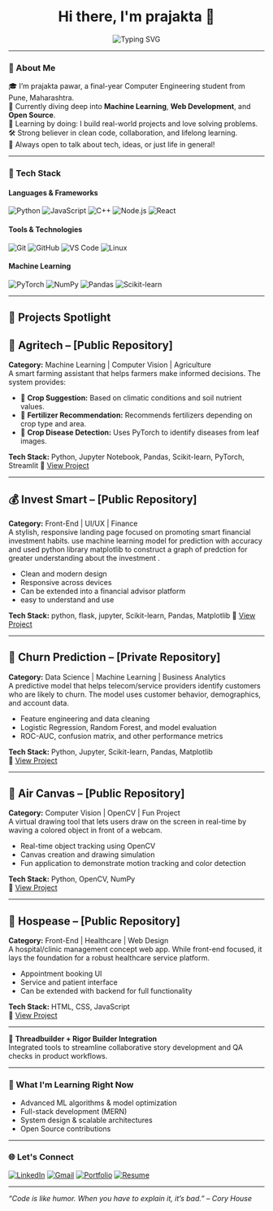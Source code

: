 <h1 align="center">Hi there, I'm prajakta 👋</h1>

<p align="center">
  <img src="https://readme-typing-svg.herokuapp.com?font=Fira+Code&size=22&pause=1000&center=true&width=435&lines=Computer+Engineering+Student;ML+%7C+Web+Dev+%7C+Open+Source+Enthusiast;Building+things+that+matter" alt="Typing SVG" />
</p>

---

### 🚀 About Me

🎓 I’m prajakta pawar, a final-year Computer Engineering student from Pune, Maharashtra.  
🧠 Currently diving deep into **Machine Learning**, **Web Development**, and **Open Source**.  
🌱 Learning by doing: I build real-world projects and love solving problems.  
🛠️ Strong believer in clean code, collaboration, and lifelong learning.  
💬 Always open to talk about tech, ideas, or just life in general!

---

### 🧰 Tech Stack

#### Languages & Frameworks
![Python](https://img.shields.io/badge/-Python-3776AB?style=flat&logo=python&logoColor=white)
![JavaScript](https://img.shields.io/badge/-JavaScript-F7DF1E?style=flat&logo=javascript&logoColor=black)
![C++](https://img.shields.io/badge/-C++-00599C?style=flat&logo=cplusplus&logoColor=white)
![Node.js](https://img.shields.io/badge/-Node.js-339933?style=flat&logo=node.js&logoColor=white)
![React](https://img.shields.io/badge/-React-61DAFB?style=flat&logo=react&logoColor=black)

#### Tools & Technologies
![Git](https://img.shields.io/badge/-Git-F05032?style=flat&logo=git&logoColor=white)
![GitHub](https://img.shields.io/badge/-GitHub-181717?style=flat&logo=github&logoColor=white)
![VS Code](https://img.shields.io/badge/-VSCode-007ACC?style=flat&logo=visual-studio-code&logoColor=white)
![Linux](https://img.shields.io/badge/-Linux-FCC624?style=flat&logo=linux&logoColor=black)

#### Machine Learning
![PyTorch](https://img.shields.io/badge/-PyTorch-EE4C2C?style=flat&logo=pytorch&logoColor=white)
![NumPy](https://img.shields.io/badge/-NumPy-013243?style=flat&logo=numpy&logoColor=white)
![Pandas](https://img.shields.io/badge/-Pandas-150458?style=flat&logo=pandas&logoColor=white)
![Scikit-learn](https://img.shields.io/badge/-Scikit--learn-F7931E?style=flat&logo=scikit-learn&logoColor=white)

---

## 📌 Projects Spotlight

## 🌾 Agritech – [Public Repository]
**Category:** Machine Learning | Computer Vision | Agriculture  
A smart farming assistant that helps farmers make informed decisions. The system provides:

- 🌱 **Crop Suggestion:** Based on climatic conditions and soil nutrient values.
- 💊 **Fertilizer Recommendation:** Recommends fertilizers depending on crop type and area.
- 📸 **Crop Disease Detection:** Uses PyTorch to identify diseases from leaf images.

**Tech Stack:** Python, Jupyter Notebook, Pandas, Scikit-learn, PyTorch, Streamlit 
🔗 [View Project](https://github.com/PrajaktaPawar2003/Agritech)

---

## 💰 Invest Smart – [Public Repository]
**Category:** Front-End | UI/UX | Finance  
A stylish, responsive landing page focused on promoting smart financial investment habits. use machine learning model for prediction with accuracy and used python library matplotlib to construct a graph of predction for greater understanding about the investment .

- Clean and modern design
- Responsive across devices
- Can be extended into a financial advisor platform
- easy to understand and use

**Tech Stack:** python, flask, jupyter, Scikit-learn, Pandas, Matplotlib 
🔗 [View Project](https://github.com/PrajaktaPawar2003/invest-smart)

---
## 🔐 Churn Prediction – [Private Repository]
**Category:** Data Science | Machine Learning | Business Analytics  
A predictive model that helps telecom/service providers identify customers who are likely to churn. The model uses customer behavior, demographics, and account data.

- Feature engineering and data cleaning
- Logistic Regression, Random Forest, and model evaluation
- ROC-AUC, confusion matrix, and other performance metrics

**Tech Stack:** Python, Jupyter, Scikit-learn, Pandas, Matplotlib  
🔗 [View Project](https://github.com/PrajaktaPawar2003/churn-predction)

---
## 🎨 Air Canvas – [Public Repository]
**Category:** Computer Vision | OpenCV | Fun Project  
A virtual drawing tool that lets users draw on the screen in real-time by waving a colored object in front of a webcam.

- Real-time object tracking using OpenCV
- Canvas creation and drawing simulation
- Fun application to demonstrate motion tracking and color detection

**Tech Stack:** Python, OpenCV, NumPy  
🔗 [View Project](https://github.com/PrajaktaPawar2003/air_canvas)

---
## 🏥 Hospease – [Public Repository]
**Category:** Front-End | Healthcare | Web Design  
A hospital/clinic management concept web app. While front-end focused, it lays the foundation for a robust healthcare service platform.

- Appointment booking UI
- Service and patient interface
- Can be extended with backend for full functionality

**Tech Stack:** HTML, CSS, JavaScript  
🔗 [View Project](https://github.com/PrajaktaPawar2003/hospease)

---


💬 **Threadbuilder + Rigor Builder Integration**  
Integrated tools to streamline collaborative story development and QA checks in product workflows.

---

### 🧠 What I'm Learning Right Now
- Advanced ML algorithms & model optimization  
- Full-stack development (MERN)  
- System design & scalable architectures  
- Open Source contributions

---

### 🌐 Let's Connect

[![LinkedIn](https://img.shields.io/badge/-LinkedIn-0A66C2?style=flat&logo=linkedin&logoColor=white)](https://www.linkedin.com/in/prajakta-pawar-55072225a/)
[![Gmail](https://img.shields.io/badge/-Email-D14836?style=flat&logo=gmail&logoColor=white)](mailto:prajaktacpawar2003@gmail.com)
[![Portfolio](https://img.shields.io/badge/-Portfolio-000?style=flat&logo=vercel&logoColor=white)](https://your-portfolio-link.com)
[![Resume](https://img.shields.io/badge/-Resume-4CAF50?style=flat&logo=adobe-acrobat-reader&logoColor=white)](https://your-resume-link.com)

---





_“Code is like humor. When you have to explain it, it’s bad.” – Cory House_

